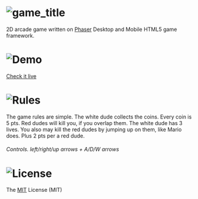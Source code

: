![game_title](http://i.imgur.com/vEFuRHk.png)
==============
2D arcade game written on [Phaser](http://phaser.io "Phaser.io") Desktop and Mobile HTML5 game framework.



![Demo](http://i.imgur.com/mJ8EtFR.png)
=====================
[Check it live](http://dmaslov.github.io/super-coin-box "Super Coin Box")


![Rules](http://i.imgur.com/unUrMPC.png)
=====================
The game rules are simple. The white dude collects the coins. Every coin is 5 pts. Red dudes will kill you, if you overlap them. The white dude has 3 lives. You also may kill the red dudes by jumping up on them, like Mario does. Plus 2 pts per a red dude.

###### Controls. left/right/up arrows + A/D/W arrows


![License](http://i.imgur.com/s8h40HC.png)
=====================
The [MIT](https://github.com/dmaslov/super-coin-box/blob/master/LICENSE "The MIT License") License (MIT)
